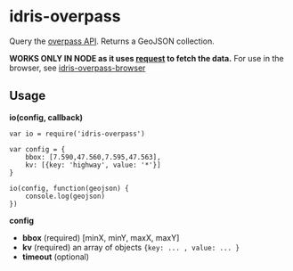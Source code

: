 # idris-overpass

Query the [overpass API](https://wiki.openstreetmap.org/wiki/Overpass_API). Returns a GeoJSON collection.

**WORKS ONLY IN NODE as it uses [request](https://www.npmjs.com/package/request) to fetch the data.**
For use in the browser, see [idris-overpass-browser](https://www.npmjs.com/package/idris-overpass-browser)

## Usage

**io(config, callback)**

```
var io = require('idris-overpass')

var config = {
	bbox: [7.590,47.560,7.595,47.563],
	kv: [{key: 'highway', value: '*'}]
}

io(config, function(geojson) {
	console.log(geojson)
})
```

**config**

* **bbox** (required) [minX, minY, maxX, maxY]
* **kv** (required) an array of objects ```{key: ... , value: ... }```
* **timeout** (optional)
